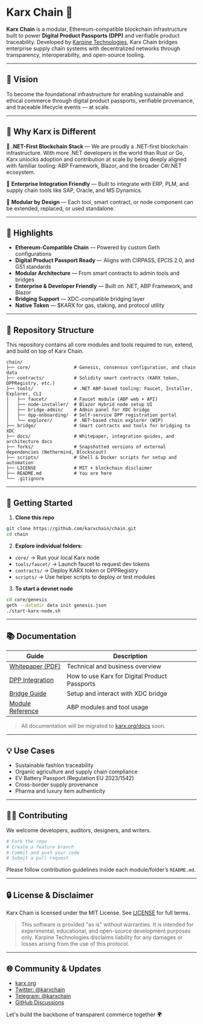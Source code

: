 # Karx Chain 🧬

**Karx Chain** is a modular, Ethereum-compatible blockchain infrastructure built to power **Digital Product Passports (DPP)** and verifiable product traceability. Developed by [Karpine Technologies](https://karpine.io), Karx Chain bridges enterprise supply chain systems with decentralized networks through transparency, interoperability, and open-source tooling.

---

## 🎯 Vision

To become the foundational infrastructure for enabling sustainable and ethical commerce through digital product passports, verifiable provenance, and traceable lifecycle events — at scale.

---

## 🧠 Why Karx is Different

🔹 **.NET-First Blockchain Stack** — We are proudly a .NET-first blockchain infrastructure. With more .NET developers in the world than Rust or Go, Karx unlocks adoption and contribution at scale by being deeply aligned with familiar tooling: ABP Framework, Blazor, and the broader C#/.NET ecosystem.

🔹 **Enterprise Integration Friendly** — Built to integrate with ERP, PLM, and supply chain tools like SAP, Oracle, and MS Dynamics.

🔹 **Modular by Design** — Each tool, smart contract, or node component can be extended, replaced, or used standalone.

---

## 🔧 Highlights

- **Ethereum-Compatible Chain** — Powered by custom Geth configurations
- **Digital Product Passport Ready** — Aligns with CIRPASS, EPCIS 2.0, and GS1 standards
- **Modular Architecture** — From smart contracts to admin tools and bridges
- **Enterprise & Developer Friendly** — Built on .NET, ABP Framework, and Blazor
- **Bridging Support** — XDC-compatible bridging layer
- **Native Token** — $KARX for gas, staking, and protocol utility

---

## 🧱 Repository Structure

This repository contains all core modules and tools required to run, extend, and build on top of Karx Chain.

```plaintext
chain/
├── core/                # Genesis, consensus configuration, and chain data
├── contracts/           # Solidity smart contracts (KARX token, DPPRegistry, etc.)
├── tools/               # .NET ABP-based tooling: Faucet, Installer, Explorer, CLI
│   ├── faucet/          # Faucet module (ABP web + API)
│   ├── node-installer/  # Blazor Hybrid node setup UI
│   ├── bridge-admin/    # Admin panel for XDC bridge
│   ├── dpp-onboarding/  # Self-service DPP registration portal
│   └── explorer/        # .NET-based chain explorer (WIP)
├── bridge/              # Smart contracts and tools for bridging to XDC
├── docs/                # Whitepaper, integration guides, and architecture docs
├── forks/               # Snapshotted versions of external dependencies (Nethermind, Blockscout)
├── scripts/             # Shell & Docker scripts for setup and automation
├── LICENSE              # MIT + blockchain disclaimer
├── README.md            # You are here
└── .gitignore
```

---

## 🧪 Getting Started

1. **Clone this repo**
```bash
git clone https://github.com/karxchain/chain.git
cd chain
```

2. **Explore individual folders:**
- `core/` → Run your local Karx node
- `tools/faucet/` → Launch faucet to request dev tokens
- `contracts/` → Deploy KARX token or DPPRegistry
- `scripts/` → Use helper scripts to deploy or test modules

3. **To start a devnet node**
```bash
cd core/genesis
geth --datadir data init genesis.json
./start-karx-node.sh
```

---

## 📚 Documentation

| Guide                            | Description                                 |
|----------------------------------|---------------------------------------------|
| [Whitepaper (PDF)](docs/)        | Technical and business overview             |
| [DPP Integration](docs/)         | How to use Karx for Digital Product Passports |
| [Bridge Guide](bridge/)          | Setup and interact with XDC bridge          |
| [Module Reference](tools/)       | ABP modules and tool usage                  |

> All documentation will be migrated to [karx.org/docs](https://karx.org/docs) soon.

---

## 💡 Use Cases

- Sustainable fashion traceability
- Organic agriculture and supply chain compliance
- EV Battery Passport (Regulation EU 2023/1542)
- Cross-border supply provenance
- Pharma and luxury item authenticity

---

## 👨‍💻 Contributing

We welcome developers, auditors, designers, and writers.

```bash
# Fork the repo
# Create a feature branch
# Commit and push your code
# Submit a pull request
```

Please follow contribution guidelines inside each module/folder’s `README.md`.

---

## 🔒 License & Disclaimer

Karx Chain is licensed under the MIT License. See [LICENSE](LICENSE) for full terms.

> This software is provided "as is" without warranties. It is intended for experimental, educational, and open-source development purposes only. Karpine Technologies disclaims liability for any damages or losses arising from the use of this protocol.

---

## 🌐 Community & Updates

- [karx.org](https://karx.org)
- [Twitter: @karxchain](https://twitter.com/karxchain)
- [Telegram: @karxchain](https://t.me/karxchain)
- [GitHub Discussions](https://github.com/karxchain/chain/discussions)

Let's build the backbone of transparent commerce together 🌍
